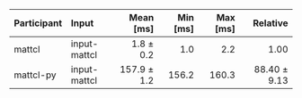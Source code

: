 | Participant | Input | Mean [ms] | Min [ms] | Max [ms] | Relative |
|:---|:---|---:|---:|---:|---:|
| mattcl | input-mattcl | 1.8 ± 0.2 | 1.0 | 2.2 | 1.00 |
| mattcl-py | input-mattcl | 157.9 ± 1.2 | 156.2 | 160.3 | 88.40 ± 9.13 |
